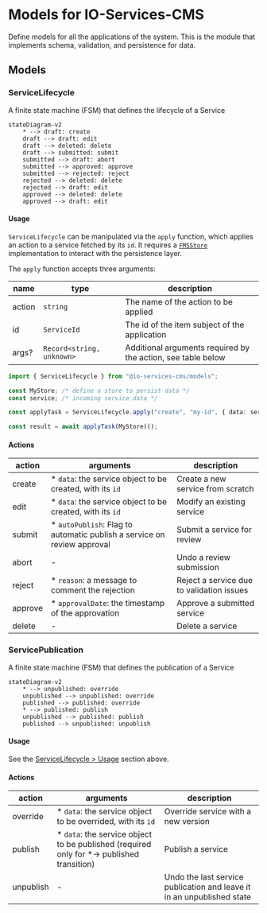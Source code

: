 # Models for IO-Services-CMS

Define models for all the applications of the system. This is the module that implements schema, validation, and persistence for data.

## Models

### ServiceLifecycle

A finite state machine (FSM) that defines the lifecycle of a Service

```mermaid
stateDiagram-v2
    * --> draft: create
    draft --> draft: edit
    draft --> deleted: delete
    draft --> submitted: submit
    submitted --> draft: abort
    submitted --> approved: approve
    submitted --> rejected: reject
    rejected --> deleted: delete
    rejected --> draft: edit
    approved --> deleted: delete
    approved --> draft: edit
```

#### Usage

`ServiceLifecycle` can be manipulated via the `apply` function, which applies an action to a service fetched by its `id`. It requires a [`FMSStore`](lib/fsm.ts) implementation to interact with the persistence layer.

The `apply` function accepts three arguments:

| name   | type                      | description                                                  |
| ------ | ------------------------- | ------------------------------------------------------------ |
| action | `string`                  | The name of the action to be applied                         |
| id     | `ServiceId`               | The id of the item subject of the application                |
| args?  | `Record<string, unknown>` | Additional arguments required by the action, see table below |

```ts
import { ServiceLifecycle } from "@io-services-cms/models";

const MyStore; /* define a store to persist data */
const service; /* incoming service data */

const applyTask = ServiceLifecycle.apply("create", "my-id", { data: service });

const result = await applyTask(MyStore)();
```

#### Actions

| action  | arguments                                                                | description                               |
| ------- | ------------------------------------------------------------------------ | ----------------------------------------- |
| create  | \* `data`: the service object to be created, with its `id`               | Create a new service from scratch         |
| edit    | \* `data`: the service object to be created, with its `id`               | Modify an existing service                |
| submit  | \* `autoPublish`: Flag to automatic publish a service on review approval | Submit a service for review               |
| abort   | -                                                                        | Undo a review submission                  |
| reject  | \* `reason`: a message to comment the rejection                          | Reject a service due to validation issues |
| approve | \* `approvalDate`: the timestamp of the approvation                      | Approve a submitted service               |
| delete  | -                                                                        | Delete a service                          |

### ServicePublication

A finite state machine (FSM) that defines the publication of a Service

```mermaid
stateDiagram-v2
    * --> unpublished: override
    unpublished --> unpublished: override
    published --> published: override
    * --> published: publish
    unpublished --> published: publish
    published --> unpublished: unpublish
```

#### Usage

See the [ServiceLifecycle > Usage](#usage) section above.

#### Actions

| action    | arguments                                                                                   | description                                                            |
| --------- | ------------------------------------------------------------------------------------------- | ---------------------------------------------------------------------- |
| override  | \* `data`: the service object to be overrided, with its `id`                                | Override service with a new version                                    |
| publish   | \* `data`: the service object to be published (required only for \*-> published transition) | Publish a service                                                      |
| unpublish | -                                                                                           | Undo the last service publication and leave it in an unpublished state |
